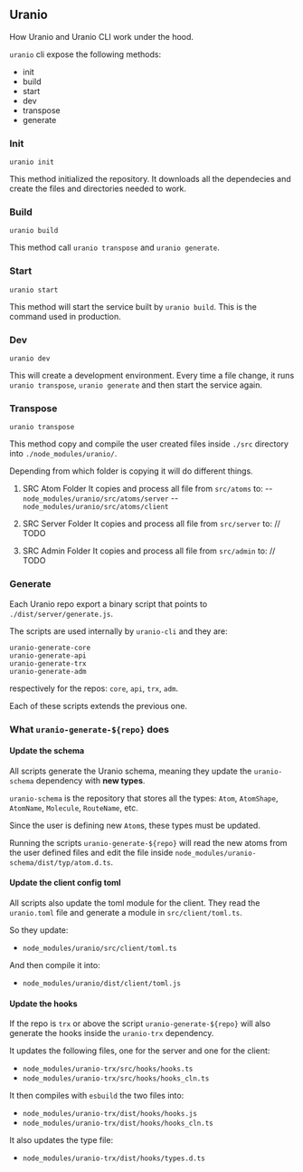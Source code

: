 ## Uranio

How Uranio and Uranio CLI work under the hood.

`uranio` cli expose the following methods:
- init
- build
- start
- dev
- transpose
- generate

### Init
```
uranio init
```
This method initialized the repository. It downloads all the dependecies and
create the files and directories needed to work.

### Build
```
uranio build
```
This method call `uranio transpose` and `uranio generate`.

### Start
```
uranio start
```
This method will start the service built by `uranio build`. This is the command
used in production.

### Dev
```
uranio dev
```
This will create a development environment. Every time a file change, it runs
`uranio transpose`, `uranio generate` and then start the service again.

### Transpose
```
uranio transpose
```
This method copy and compile the user created files inside `./src` directory
into `./node_modules/uranio/`.

Depending from which folder is copying it will do different things.

1) SRC Atom Folder
It copies and process all file from `src/atoms` to:
-- `node_modules/uranio/src/atoms/server`
-- `node_modules/uranio/src/atoms/client`

2) SRC Server Folder
It copies and process all file from `src/server` to:
// TODO

2) SRC Admin Folder
It copies and process all file from `src/admin` to:
// TODO


### Generate

Each Uranio repo export a binary script that points to `./dist/server/generate.js`.

The scripts are used internally by `uranio-cli` and they are:
```
uranio-generate-core
uranio-generate-api
uranio-generate-trx
uranio-generate-adm
```
respectively for the repos: `core`, `api`, `trx`, `adm`.

Each of these scripts extends the previous one.


### What `uranio-generate-${repo}` does


#### Update the schema

All scripts generate the Uranio schema, meaning they update the `uranio-schema`
dependency with **new types**.

`uranio-schema` is the repository that stores all the types: `Atom`, `AtomShape`,
`AtomName`, `Molecule`, `RouteName`, etc.

Since the user is defining new `Atom`s, these types must be updated.

Running the scripts `uranio-generate-${repo}` will read the new atoms from the
user defined files and edit the file inside
`node_modules/uranio-schema/dist/typ/atom.d.ts`.


#### Update the client config toml

All scripts also update the toml module for the client.
They read the `uranio.toml` file and generate a module in `src/client/toml.ts`.

So they update:
- `node_modules/uranio/src/client/toml.ts`

And then compile it into:
- `node_modules/uranio/dist/client/toml.js`


#### Update the hooks

If the repo is `trx` or above the script `uranio-generate-${repo}` will also
generate the hooks inside the `uranio-trx` dependency.

It updates the following files, one for the server and one for the client:
- `node_modules/uranio-trx/src/hooks/hooks.ts`
- `node_modules/uranio-trx/src/hooks/hooks_cln.ts`

It then compiles with `esbuild` the two files into:
- `node_modules/uranio-trx/dist/hooks/hooks.js`
- `node_modules/uranio-trx/dist/hooks/hooks_cln.ts`

It also updates the type file:
- `node_modules/uranio-trx/dist/hooks/types.d.ts`






